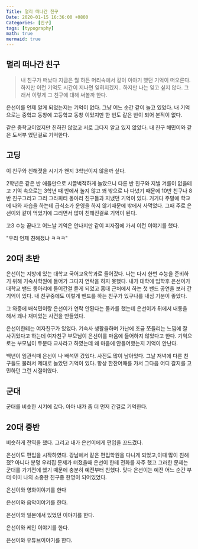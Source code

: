 ```yaml
---
Title: 멀리 떠나간 친구
Date: 2020-01-15 16:36:00 +0800
Categories: [친구]
tags: [typography]
math: true
mermaid: true
---
```


## 멀리 떠나간 친구

>내 친구가 떠났다 지금은 뭘 하든 머리속에서 같이 이야기 했던 기억이 떠오른다. 
>하지만 이런 기억도 시간이 지나면 잊혀지겠지.. 
>하지만 나는 잊고 싶지 않다. 그래서 이렇게 그 친구에 대해 써볼까 한다. 

은선이를 언제 알게 되었는지는 기억이 없다. 그냥 어느 순간 같이 놀고 있었다. 
내 기억으로는 중학교 동창에 고등학교 동창 이었지만 한 번도 같은 반이 되어 본적이 없다. 

같은 중학교이었지만 친하진 않았고 서로 그다지 알고 있지 않았다. 내 친구 해민이와 같은 도서부 였던걸로 기억한다. 

## 고딩

이 친구와 친해졋을 시기가 왠지 3학년이지 않을까 싶다. 

2학년은 같은 반 애들만으로 시끌벅적하게 놀았으니 다른 반 친구와 지낼 겨를이 없을테고 
기억 속으로는 3학년 때 반에서 놀지 않고 꽤 밖으로 나 다녔기 때문에 10반 친구나 8반 친구그리고 그리 그라피티 동아리 친구들과 지냈던 기억이 있다. 거기다 주말에 학교에 나와 자습을 하는데 급식소가 운영을 하지 않기때문에 밖에서 사먹었다. 그때 주로 은선이와 같이 먹었기에 그러면서 많이 친해진걸로 기억이 된다. 

고3 수능 끝나고 어느날 기억은 안나지만 같이 피자집에 가서 이런 이야기를 했다. 

"우리 언제 친해졌냐 ㅋㅋㅋ"

## 20대 초반

은선이는 지방에 있는 대학교 국어교육학과로 들어갔다. 
나는 다시 한번 수능을 준비하기 위해 기숙사학원에 들어가 그다지 연락을 하지 못했다. 
내가 대학에 입학후 은선이가 대학교 밴드 동아리에 들어간걸 듣게 되었고 홍대 근처에서 하는 첫 밴드 공연을 보러 간 기억이 있다. 내 친구중에도 이렇게 밴드를 하는 친구가 있구나를 내심 기분이 좋았다. 

그 와중에 배석민이랑 은선이가 연락 안된다는 몰카를 했는데 은선이가 뒤에서 내통을 해서 꽤나 재미있는 사건을 만들었다. 

은선이한테는 여자친구가 있었다. 기숙사 생활을하며 가난에 조금 쪼들리는 느낌에 잘 사귀었다고 하는데 여자친구 부모님이 은선이를 마음에 들어하지 않았다고 한다. 기억으로는 부모님이 두분다 교사라고 하였는데 왜 마음에 안들어했는지 기억이 안난다. 

백년이 임관식때 은선이 나 배석민 갔었다. 사진도 많이 남아있다. 그날 저녁에 다른 친구들도 불러서 제대로 놀았던 기억이 있다. 항상 한잔어때를 가서 그다음 어디 갈지를 고민하던 그런 시절이였다. 

## 군대 

군대를 비슷한 시기에 갔다. 아마 내가 좀 더 먼저 간걸로 기억한다. 



## 20대 중반

비슷하게 전역을 했다. 그리고 내가 은선이에게 편입을 꼬드겼다. 

은선이도 편입을 시작하였다. 강남에서 같은 편입학원을 다니게 되었고,이때 많이 친해졌? 아니다 분명 우리집 문제가 터졌을때 은선이 한테 전화를 자주 했고 그러한 문제는 군대를 가기전에 했기 때문에 충분히 예전부터 친했다. 맞다 은선이는 예전 어느 순간 부터 이미 나의 소중한 친구중 한명이 되어있었다. 

은선이와 영화이야기를 한다 

은선이와 음악이야기를 한다.

은선이와 일본에서 있었던 이야기를 한다.

은선이와 케인 이야기를 한다.

은선이와 유튜브이야기를 한다.



